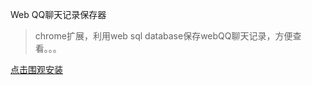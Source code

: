 Web QQ聊天记录保存器
> chrome扩展，利用web sql database保存webQQ聊天记录，方便查看。。。

[点击围观安装](https://chrome.google.com/webstore/detail/webqq-%E8%81%8A%E5%A4%A9%E8%AE%B0%E5%BD%95%E4%BF%9D%E5%AD%98%E5%B7%A5%E5%85%B7/kcdpbjcffoojabelciigbnofgljblgki "chrome web store中扩展地址")

